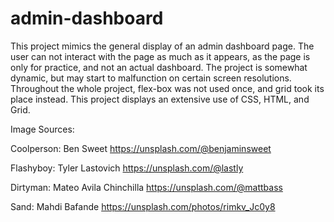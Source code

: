 # admin-dashboard

This project mimics the general display of an admin dashboard page. The user can not interact with the page as much as it appears, as the page is only for practice, and not an actual dashboard. The project is somewhat dynamic, but may start to malfunction on certain screen resolutions. Throughout the whole project, flex-box was not used once, and grid took its place instead. This project displays an extensive use of CSS, HTML, and Grid.

Image Sources: 

Coolperson: Ben Sweet https://unsplash.com/@benjaminsweet

Flashyboy: Tyler Lastovich https://unsplash.com/@lastly

Dirtyman: Mateo Avila Chinchilla https://unsplash.com/@mattbass

Sand: Mahdi Bafande https://unsplash.com/photos/rimkv_Jc0y8

